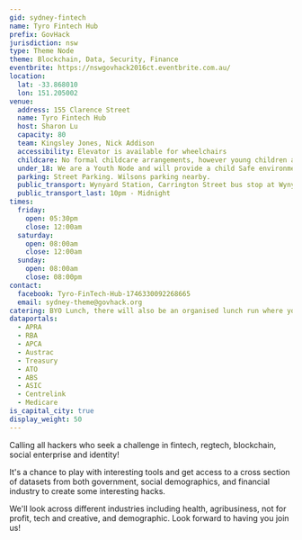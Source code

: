 ```yaml
---
gid: sydney-fintech
name: Tyro Fintech Hub
prefix: GovHack
jurisdiction: nsw
type: Theme Node
theme: Blockchain, Data, Security, Finance
eventbrite: https://nswgovhack2016ct.eventbrite.com.au/
location:
  lat: -33.868010
  lon: 151.205002
venue:
  address: 155 Clarence Street
  name: Tyro Fintech Hub
  host: Sharon Lu 
  capacity: 80
  team: Kingsley Jones, Nick Addison
  accessibility: Elevator is available for wheelchairs
  childcare: No formal childcare arrangements, however young children accompanying parents are welcome!
  under_18: We are a Youth Node and will provide a child Safe environment - Guardians must ensure safety to and from events
  parking: Street Parking. Wilsons parking nearby.
  public_transport: Wynyard Station, Carrington Street bus stop at Wynyard.
  public_transport_last: 10pm - Midnight
times:
  friday: 
    open: 05:30pm
    close: 12:00am
  saturday: 
    open: 08:00am
    close: 12:00am
  sunday: 
    open: 08:00am
    close: 08:00pm
contact:
  facebook: Tyro-FinTech-Hub-1746330092268665
  email: sydney-theme@govhack.org
catering: BYO Lunch, there will also be an organised lunch run where you can put $15-20 towards and have it delivered to you.
dataportals:
  - APRA
  - RBA
  - APCA
  - Austrac
  - Treasury
  - ATO
  - ABS
  - ASIC
  - Centrelink
  - Medicare
is_capital_city: true
display_weight: 50
---
```


Calling all hackers who seek a challenge in fintech, regtech, blockchain, social enterprise and identity! 

It's a chance to play with interesting tools and get access to a cross section of datasets from both government, social demographics, and financial industry to create some interesting hacks. 

We'll look across different industries including health, agribusiness, not for profit, tech and creative, and demographic. Look forward to having you join us!